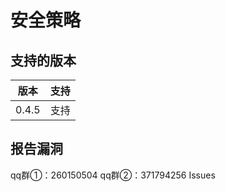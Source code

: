 # 安全策略

## 支持的版本
| 版本 | 支持          |
| ------- | ------------------ |
| 0.4.5   | 支持 |

## 报告漏洞
qq群①：260150504
qq群②：371794256
Issues
